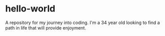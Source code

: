 # hello-world
A repository for my journey into coding.
I'm a 34 year old looking to find a path in life that will provide enjoyment.
